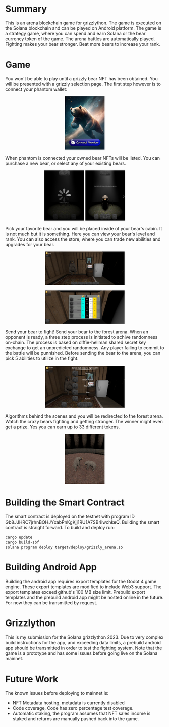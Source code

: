 # Summary
This is an arena blockchain game for grizzlython. The game is executed on the Solana blockchain and can be played on Android platform. The game is a strategy game, where you can spend and earn Solana or the bear currency token of the game. The arena battles are automatically played. Fighting makes your bear stronger. Beat more bears to increase your rank.

# Game

You won't be able to play until a grizzly bear NFT has been obtained. You will be presented with a grizzly selection page. The first step however is to connect your phantom wallet:

<p align="center">
<img src="https://github.com/Virus-Axel/grizzly/blob/master/screenshots/start.png"  width="25%" height="25%">
</p>

When phantom is connected your owned bear NFTs will be listed. You can purchase a new bear, or select any of your existing bears.

<p align="center">
<img src="https://github.com/Virus-Axel/grizzly/blob/master/screenshots/loading_bears.png"  width="25%" height="25%">
<img src="https://github.com/Virus-Axel/grizzly/blob/master/screenshots/bear_select.png"  width="25%" height="25%">
</p>

Pick your favorite bear and you will be placed inside of your bear's cabin. It is not much but it is something. Here you can view your bear's level and rank. You can also access the store, where you can trade new abilities and upgrades for your bear.

<p align="center">
<img src="https://github.com/Virus-Axel/grizzly/blob/master/screenshots/lobby.png"  width="50%" height="50%">
</p>
<p align="center">
<img src="https://github.com/Virus-Axel/grizzly/blob/master/screenshots/shop.png"  width="50%" height="50%">
</p>

Send your bear to fight! Send your bear to the forest arena. When an opponent is ready, a three step process is initiated to achive randomness on-chain. The process is based on diffie-hellman shared secret key exchange to get an unpredicted randomness. Any player failing to commit to the battle will be punnished. Before sending the bear to the arena, you can pick 5 abilities to utilize in the fight.

<p align="center">
<img src="https://github.com/Virus-Axel/grizzly/blob/master/screenshots/move_select.png"  width="50%" height="50%">
</p>

Algorithms behind the scenes and you will be redirected to the forest arena. Watch the crazy bears fighting and getting stronger. The winner might even get a prize. Yes you can earn up to 33 different tokens.

<p align="center">
<img src="https://github.com/Virus-Axel/grizzly/blob/master/screenshots/arena.png"  width="25%" height="25%">
</p>

# Building the Smart Contract
The smart contract is deployed on the testnet with program ID Gb8JJHRC7jrhnBQHJYxabPnKgKjj1RU1A7SB4iwchkeQ. Building the smart contract is straight forward. To build and deploy run:
```
cargo update
cargo build-sbf
solana program deploy target/deploy/grizzly_arena.so
```

# Building Android App
Building the android app requires export templates for the Godot 4 game engine. These export templates are modified to include Web3 support. The export templates exceed github's 100 MB size limit. Prebuild export templates and the prebuild android app might be hosted online in the future. For now they can be transmitted by request.

# Grizzlython
This is my submission for the Solana grizzlython 2023. Due to very complex build instructions for the app, and exceeding data limits, a prebuild android app should be transmitted in order to test the fighting system. Note that the game is a prototype and has some issues before going live on the Solana mainnet.

# Future Work
The known issues before deploying to mainnet is:
- NFT Metadata hosting, metadata is currently disabled
- Code coverage, Code has zero percentage test coverage.
- Automatic staking, the program assumes that NFT sales income is staked and returns are manually pushed back into the game.

